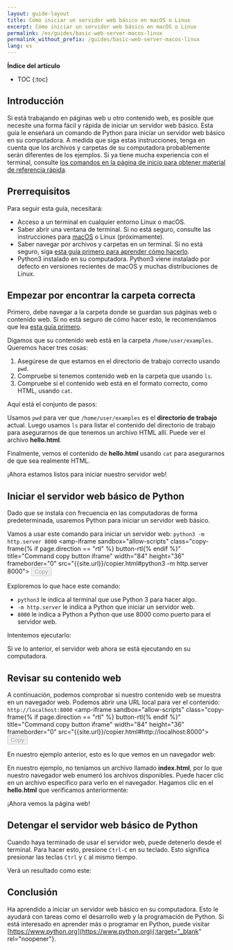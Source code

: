 ```yaml
---
layout: guide-layout
title: Cómo iniciar un servidor web básico en macOS o Linux
excerpt: Cómo iniciar un servidor web básico en macOS o Linux
permalink: /es/guides/basic-web-server-macos-linux
permalink_without_prefix: /guides/basic-web-server-macos-linux
lang: es
---
```


**Índice del artículo**

* TOC
{:toc}

## Introducción

Si está trabajando en páginas web u otro contenido web, es posible que necesite una forma fácil y rápida de iniciar un servidor web básico. Esta guía le enseñará un comando de Python para iniciar un servidor web básico en su computadora. A medida que siga estas instrucciones, tenga en cuenta que los archivos y carpetas de su computadora probablemente serán diferentes de los ejemplos. Si ya tiene mucha experiencia con el terminal, consulte [los comandos en la página de inicio para obtener material de referencia rápida](/es/).

## Prerrequisitos

Para seguir esta guía, necesitará:

* Acceso a un terminal en cualquier entorno Linux o macOS.
* Saber abrir una ventana de terminal. Si no está seguro, consulte las instrucciones para [macOS](open-terminal-macos) o Linux (próximamente).
* Saber navegar por archivos y carpetas en un terminal. Si no está seguro, siga [esta guía primero para aprender cómo hacerlo](navigate-terminal).
* Python3 instalado en su computadora. Python3 viene instalado por defecto en versiones recientes de macOS y muchas distribuciones de Linux.

## Empezar por encontrar la carpeta correcta

Primero, debe navegar a la carpeta donde se guardan sus páginas web o contenido web. Si no está seguro de cómo hacer esto, le recomendamos que lea [esta guía primero](navigate-terminal).

Digamos que su contenido web está en la carpeta `/home/user/examples`. Queremos hacer tres cosas:

1. Asegúrese de que estamos en el directorio de trabajo correcto usando `pwd`.
2. Compruebe si tenemos contenido web en la carpeta que usando `ls`.
3. Compruebe si el contenido web está en el formato correcto, como HTML, usando `cat`.

Aquí está el conjunto de pasos:

<div class="center guideimages">
  <amp-anim src="/assets/guides/basic-web-server-macos-linux/checking-web-content-en.gif" width="665" height="387" alt="Navegar y comprobar el contenido web" layout="responsive"></amp-anim>
</div>

Usamos `pwd` para ver que `/home/user/examples` es el **directorio de trabajo** actual. Luego usamos `ls` para listar el contenido del directorio de trabajo para asegurarnos de que tenemos un archivo HTML allí. Puede ver el archivo **hello.html**.

Finalmente, vemos el contenido de **hello.html** usando `cat` para asegurarnos de que sea realmente HTML.

¡Ahora estamos listos para iniciar nuestro servidor web!

## Iniciar el servidor web básico de Python

Dado que se instala con frecuencia en las computadoras de forma predeterminada, usaremos Python para iniciar un servidor web básico.

Vamos a usar este comando para iniciar un servidor web: `python3 -m http.server 8000` <amp-iframe sandbox="allow-scripts"
  class="copy-frame{% if page.direction == "rtl" %} button-rtl{% endif %}"
  title="Command copy button iframe"
  width="84"
  height="36"
  frameborder="0"
  src="{{site.url}}/copier.html#python3 -m http.server 8000">
  <button class="pure-button button-large button-primary"
    placeholder
    disabled>Copy</button>
</amp-iframe>

Exploremos lo que hace este comando:

* `python3` le indica al terminal que use Python 3 para hacer algo.
* `-m http.server` le indica a Python que iniciar un servidor web.
* `8000` le indica a Python a Python que use 8000 como puerto para el servidor web.

Intentemos ejecutarlo:

<div class="center guideimages">
  <amp-anim src="/assets/guides/basic-web-server-macos-linux/start-python-http-server-en.gif" width="665" height="387" alt="Iniciar servidor web Python" layout="responsive"></amp-anim>
</div>

Si ve lo anterior, el servidor web ahora se está ejecutando en su computadora.

## Revisar su contenido web

A continuación, podemos comprobar si nuestro contenido web se muestra en un navegador web. Podemos abrir una URL local para ver el contenido: `http://localhost:8000` <amp-iframe sandbox="allow-scripts"
  class="copy-frame{% if page.direction == "rtl" %} button-rtl{% endif %}"
  title="Command copy button iframe"
  width="84"
  height="36"
  frameborder="0"
  src="{{site.url}}/copier.html#http://localhost:8000">
  <button class="pure-button button-large button-primary"
    placeholder
    disabled>Copy</button>
</amp-iframe>

En nuestro ejemplo anterior, esto es lo que vemos en un navegador web:

<div class="center guideimages">
  <amp-img src="/assets/guides/basic-web-server-macos-linux/directory-listing-en.png" width="665" height="387" alt="Lista del directorios y archivos en el navegador web" layout="responsive"></amp-img>
</div>

En nuestro ejemplo, no teníamos un archivo llamado **index.html**, por lo que nuestro navegador web enumeró los archivos disponibles. Puede hacer clic en un archivo específico para verlo en el navegador. Hagamos clic en el **hello.html** que verificamos anteriormente:

<div class="center guideimages">
  <amp-img src="/assets/guides/basic-web-server-macos-linux/hello-world-page-en.png" width="665" height="387" alt="La página web Hello World" layout="responsive"></amp-img>
</div>

¡Ahora vemos la página web!

## Detengar el servidor web básico de Python

Cuando haya terminado de usar el servidor web, puede detenerlo desde el terminal. Para hacer esto, presione `Ctrl-C` en su teclado. Esto significa presionar las teclas `Ctrl` y `C` al mismo tiempo.

Verá un resultado como este:

<div class="center guideimages">
  <amp-anim src="/assets/guides/basic-web-server-macos-linux/stop-python-http-server-en.gif" width="665" height="387" alt="Detengar servidor web Python" layout="responsive"></amp-anim>
</div>

## Conclusión

Ha aprendido a iniciar un servidor web básico en su computadora. Esto le ayudará con tareas como el desarrollo web y la programación de Python. Si está interesado en aprender más o programar en Python, puede visitar [https://www.python.org](https://www.python.org){:target="_blank" rel="noopener"}.
